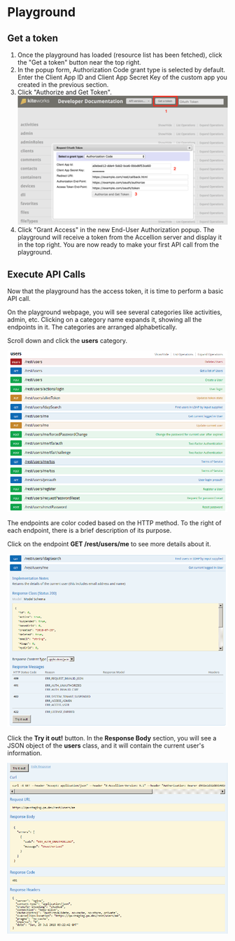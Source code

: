 # Playground
## Get a token
1. Once the playground has loaded (resource list has been fetched), click the "Get a token" button near the top right.
2. In the popup form, Authorization Code grant type is selected by default. Enter the Client App ID and Client App Secret Key of the custom app you created in the previous section.
3. Click "Authorize and Get Token".
![](../images/playground-get-token.png)
4. Click "Grant Access" in the new End-User Authorization popup. The playground will receive a token from the Accellion server and display it in the top right. You are now ready to make your first API call from the playground.

## Execute API Calls
Now that the playground has the access token, it is time to perform a basic API call.

On the playground webpage, you will see several categories like activities, admin, etc. Clicking on a category name expands it, showing all the endpoints in it. The categories are arranged alphabetically.

Scroll down and click the **users** category.

![](../images/users.png)

The endpoints are color coded based on the HTTP method. To the right of each endpoint, there is a brief description of its purpose.

Click on the endpoint **GET /rest/users/me** to see more details about it.

![](../images/getrestusersme.png)

Click the **Try it out!** button. In the **Response Body** section, you will see a JSON object of the **users** class, and it will contain the current user's information.

![](../images/tryitout.png)



